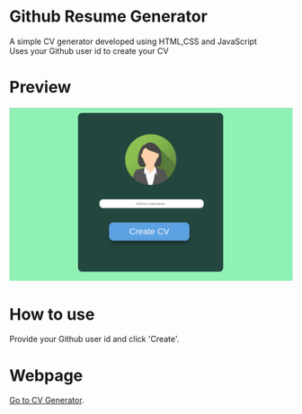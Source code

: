 # Github Resume Generator
A simple CV generator developed using HTML,CSS and JavaScript<br>
Uses your Github user id to create your CV

# Preview
<img src="cv_gen_preview.png" alt="preview">

# How to use
Provide your Github user id and click 'Create'.

# Webpage
[Go to CV Generator](https://pages.github.com/).

